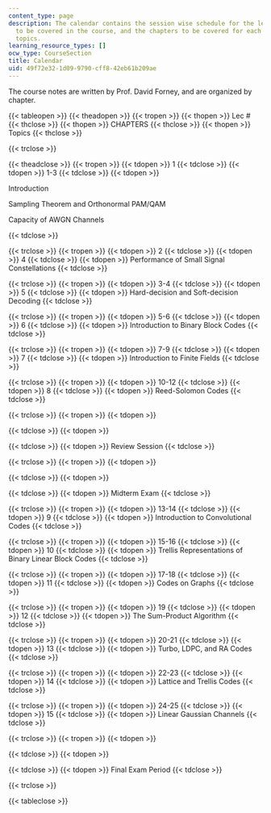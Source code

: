 ```yaml
---
content_type: page
description: The calendar contains the session wise schedule for the lecture topics
  to be covered in the course, and the chapters to be covered for each of these lecture
  topics.
learning_resource_types: []
ocw_type: CourseSection
title: Calendar
uid: 49f72e32-1d09-9790-cff8-42eb61b209ae
---
```


The course notes are written by Prof. David Forney, and are organized by chapter.

{{< tableopen >}}
{{< theadopen >}}
{{< tropen >}}
{{< thopen >}}
Lec #
{{< thclose >}}
{{< thopen >}}
CHAPTERS
{{< thclose >}}
{{< thopen >}}
Topics
{{< thclose >}}

{{< trclose >}}

{{< theadclose >}}
{{< tropen >}}
{{< tdopen >}}
1
{{< tdclose >}}
{{< tdopen >}}
1-3
{{< tdclose >}}
{{< tdopen >}}


Introduction

Sampling Theorem and Orthonormal PAM/QAM

Capacity of AWGN Channels


{{< tdclose >}}

{{< trclose >}}
{{< tropen >}}
{{< tdopen >}}
2
{{< tdclose >}}
{{< tdopen >}}
4
{{< tdclose >}}
{{< tdopen >}}
Performance of Small Signal Constellations
{{< tdclose >}}

{{< trclose >}}
{{< tropen >}}
{{< tdopen >}}
3-4
{{< tdclose >}}
{{< tdopen >}}
5
{{< tdclose >}}
{{< tdopen >}}
Hard-decision and Soft-decision Decoding
{{< tdclose >}}

{{< trclose >}}
{{< tropen >}}
{{< tdopen >}}
5-6
{{< tdclose >}}
{{< tdopen >}}
6
{{< tdclose >}}
{{< tdopen >}}
Introduction to Binary Block Codes
{{< tdclose >}}

{{< trclose >}}
{{< tropen >}}
{{< tdopen >}}
7-9
{{< tdclose >}}
{{< tdopen >}}
7
{{< tdclose >}}
{{< tdopen >}}
Introduction to Finite Fields
{{< tdclose >}}

{{< trclose >}}
{{< tropen >}}
{{< tdopen >}}
10-12
{{< tdclose >}}
{{< tdopen >}}
8
{{< tdclose >}}
{{< tdopen >}}
Reed-Solomon Codes
{{< tdclose >}}

{{< trclose >}}
{{< tropen >}}
{{< tdopen >}}

{{< tdclose >}}
{{< tdopen >}}

{{< tdclose >}}
{{< tdopen >}}
Review Session
{{< tdclose >}}

{{< trclose >}}
{{< tropen >}}
{{< tdopen >}}

{{< tdclose >}}
{{< tdopen >}}

{{< tdclose >}}
{{< tdopen >}}
Midterm Exam
{{< tdclose >}}

{{< trclose >}}
{{< tropen >}}
{{< tdopen >}}
13-14
{{< tdclose >}}
{{< tdopen >}}
9
{{< tdclose >}}
{{< tdopen >}}
Introduction to Convolutional Codes
{{< tdclose >}}

{{< trclose >}}
{{< tropen >}}
{{< tdopen >}}
15-16
{{< tdclose >}}
{{< tdopen >}}
10
{{< tdclose >}}
{{< tdopen >}}
Trellis Representations of Binary Linear Block Codes
{{< tdclose >}}

{{< trclose >}}
{{< tropen >}}
{{< tdopen >}}
17-18
{{< tdclose >}}
{{< tdopen >}}
11
{{< tdclose >}}
{{< tdopen >}}
Codes on Graphs
{{< tdclose >}}

{{< trclose >}}
{{< tropen >}}
{{< tdopen >}}
19
{{< tdclose >}}
{{< tdopen >}}
12
{{< tdclose >}}
{{< tdopen >}}
The Sum-Product Algorithm
{{< tdclose >}}

{{< trclose >}}
{{< tropen >}}
{{< tdopen >}}
20-21
{{< tdclose >}}
{{< tdopen >}}
13
{{< tdclose >}}
{{< tdopen >}}
Turbo, LDPC, and RA Codes
{{< tdclose >}}

{{< trclose >}}
{{< tropen >}}
{{< tdopen >}}
22-23
{{< tdclose >}}
{{< tdopen >}}
14
{{< tdclose >}}
{{< tdopen >}}
Lattice and Trellis Codes
{{< tdclose >}}

{{< trclose >}}
{{< tropen >}}
{{< tdopen >}}
24-25
{{< tdclose >}}
{{< tdopen >}}
15
{{< tdclose >}}
{{< tdopen >}}
Linear Gaussian Channels
{{< tdclose >}}

{{< trclose >}}
{{< tropen >}}
{{< tdopen >}}

{{< tdclose >}}
{{< tdopen >}}

{{< tdclose >}}
{{< tdopen >}}
Final Exam Period
{{< tdclose >}}

{{< trclose >}}

{{< tableclose >}}